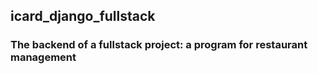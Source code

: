 ## icard_django_fullstack

### The backend of a fullstack project: a program for restaurant management
